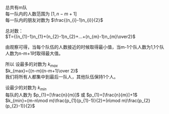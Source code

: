 总共有m队<br>
每一队内的人数范围为 $[1,n-m+1]$ <br>
每一队内的朋友对数为 $\frac{(n_{i}-1)n_{i}}{2}$ <br>

总对数：<br>
$T={(n_{1}-1)n_{1}+(n_{2}-1)n_{2}+...+(n_{m}-1)n_{m}\over2}$<br>

由观察可得，当每个队伍的人数接近的时候取得最小值，当m-1个队人数为1,1个队人数为n-m+1时取得最大值。

所以 设最多的对数为 $k_{max}$ <br>
$k_{max}={(n-m)(n-m+1)\over 2}$<br>
我们将所有人都集中到最后一队人，其他队伍保持1个人。<br>

设最少的对数为 $k_{min}$ <br>
每队的人数为 $p_{1}=[\frac{n}{m}]$ 或 $p_{1}=[\frac{n}{m}]+1$ <br>
$k_{min}=(m-n\mod m)\frac{p_{1}(p_{1}-1)}{2}+(n\mod m)\frac{p_{2}(p_{2}-1)}{2}$
